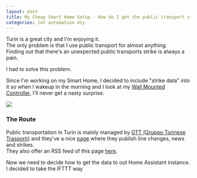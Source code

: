 ```yaml
---
layout: post
title: My Cheap Smart Home Setup - How do I get the public transport status?
categories: iot automation diy
---
```


Turin is a great city and I'm enjoying it.  
The only problem is that I use public transport for almost anything.  
Finding out that there's an unexpected public transports strike is always a pain.

I had to solve this problem.

Since I'm working on my Smart Home, I decided to include "strike data" into it so when I wakeup in the morning and I look at my [Wall Mounted Controller](http://www.eliseomartelli.it/iot/automation/diy/2017/11/15/wall-mount-controller-homeassistant.html), I'll never get a nasty surprise.

<img style="max-width: 500px" src="https://i.imgur.com/QWWLoaP.png"/>

### The Route

Public transportation in Turin is mainly managed by [GTT (Gruppo Torinese Trasporti)](http://www.gtt.to.it/cms/) and they've a nice [page](http://www.gtt.to.it/cms/avvisi-e-informazioni-di-servizio) where they publish line changes, news and strikes.  
They also offer an RSS feed of this page [here](http://www.gtt.to.it/cms/avvisi-e-informazioni-di-servizio?format=feed&amp;type=rss).

Now we need to decide how to get the data to out Home Assistant instance.  
I decided to take the IFTTT way 
